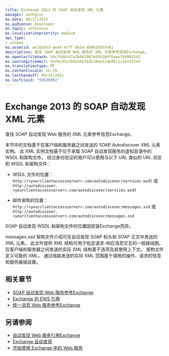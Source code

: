 ```yaml
---
title: Exchange 2013 的 SOAP 自动发现 XML 元素
manager: sethgros
ms.date: 09/17/2015
ms.audience: Developer
ms.topic: reference
ms.localizationpriority: medium
api_type:
- schema
ms.assetid: ae18a5b3-ae44-4cff-8654-db8028565e01
description: 查找 SOAP 自动发现 Web 服务的 XML 元素参考信息Exchange。
ms.openlocfilehash: 5dcf4d6cd7a2b0b2987e59530dfbaae7b9993242
ms.sourcegitcommit: 54f6cd5a704b36b76d110ee53a6d6c1c3e15f5a9
ms.translationtype: MT
ms.contentlocale: zh-CN
ms.lasthandoff: 09/24/2021
ms.locfileid: "59539092"
---
```

# <a name="soap-autodiscover-xml-elements-for-exchange-2013"></a>Exchange 2013 的 SOAP 自动发现 XML 元素

查找 SOAP 自动发现 Web 服务的 XML 元素参考信息Exchange。
  
本节中的文档基于在客户端和服务器之间发送的 SOAP Autodiscover XML 元素实例。 此 XML 实例文档基于位于承载 SOAP 自动发现服务的虚拟目录中的 WSDL 和架构文件。 经过身份验证的用户可以使用与以下 URL 类似的 URL 浏览到 WSDL 和架构文件：
  
- WSDL 文件的位置： `http://<yourclientaccessserver>.com/autodiscover/services.wsdl` 或 `http://autodiscover.<yourclientaccessserver>.com/autodiscover/services.wsdl`
    
- 邮件架构的位置： `http://<yourclientaccessserver>.com/autodiscover/messages.xsd` 或 `http://autodiscover.<yourclientaccessserver>.com/autodiscover/messages.xsd` 
    
SOAP 自动发现 WSDL 和架构文件的位置因安装Exchange而异。
  
messages.xsd 架构文件介绍可在自动发现 SOAP 标头和 SOAP 正文中发送的 XML 元素。 此文件提供 XML 结构可用于给定请求-响应消息交互的一般路线图。 在客户端和服务器之间发送的实际 XML 结构基于选项及其使用上下文。 架构文件定义可能的 XML。 通过线路发送的实际 XML 范围基于调用的操作、请求的信息和服务器端设置。 
  
## <a name="related-sections"></a>相关章节

- [SOAP 自动发现 Web 服务参考Exchange](soap-autodiscover-web-service-reference-for-exchange.md)    
- [Exchange 的 EWS 引用](ews-reference-for-exchange.md)    
- [统一消息 Web 服务参考Exchange](unified-messaging-web-service-reference-for-exchange.md)
    
## <a name="see-also"></a>另请参阅

- [自动发现 Web 服务引用Exchange](autodiscover-web-service-reference-for-exchange.md)
- [Exchange 自动发现](../exchange-web-services/autodiscover-for-exchange.md)
- [开始使用 Exchange 中的 Web 服务](../exchange-web-services/start-using-web-services-in-exchange.md)
    

